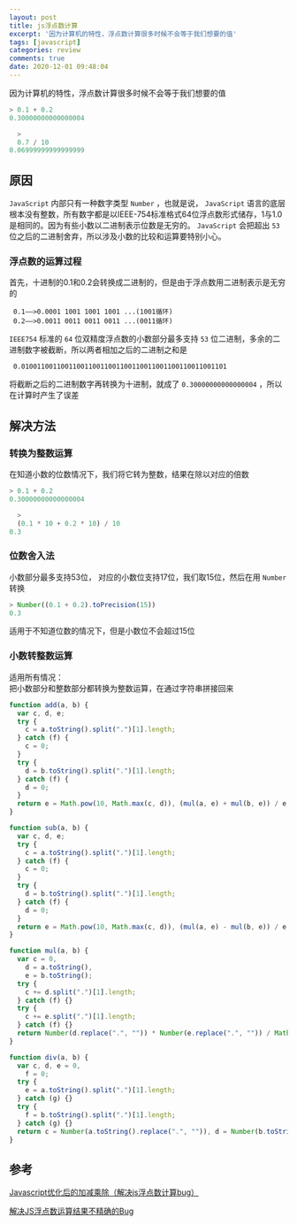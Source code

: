 ```yaml
---
layout: post
title: js浮点数计算
excerpt: '因为计算机的特性，浮点数计算很多时候不会等于我们想要的值'
tags: [javascript]
categories: review
comments: true
date: 2020-12-01 09:48:04
---
```


因为计算机的特性，浮点数计算很多时候不会等于我们想要的值

```js
> 0.1 + 0.2
0.30000000000000004

  >
  0.7 / 10
0.06999999999999999
```

<!-- more -->

## 原因

`JavaScript` 内部只有一种数字类型 `Number` ，也就是说， `JavaScript` 语言的底层根本没有整数，所有数字都是以IEEE-754标准格式64位浮点数形式储存，1与1.0是相同的。因为有些小数以二进制表示位数是无穷的。 `JavaScript` 会把超出 `53` 位之后的二进制舍弃，所以涉及小数的比较和运算要特别小心。

### 浮点数的运算过程

首先，十进制的0.1和0.2会转换成二进制的，但是由于浮点数用二进制表示是无穷的

```
 0.1——>0.0001 1001 1001 1001 ...(1001循环)
 0.2——>0.0011 0011 0011 0011 ...(0011循环)
```

`IEEE754` 标准的 `64` 位双精度浮点数的小数部分最多支持 `53` 位二进制，多余的二进制数字被截断，所以两者相加之后的二进制之和是

```
 0.0100110011001100110011001100110011001100110011001101
```

将截断之后的二进制数字再转换为十进制，就成了 `0.30000000000000004` ，所以在计算时产生了误差

## 解决方法

### 转换为整数运算

在知道小数的位数情况下，我们将它转为整数，结果在除以对应的倍数

```js
> 0.1 + 0.2
0.30000000000000004

  >
  (0.1 * 10 + 0.2 * 10) / 10
0.3
```

### 位数舍入法

小数部分最多支持53位， 对应的小数位支持17位，我们取15位，然后在用 `Number` 转换

```js
> Number((0.1 + 0.2).toPrecision(15))
0.3
```

适用于不知道位数的情况下，但是小数位不会超过15位

### 小数转整数运算

适用所有情况：  
把小数部分和整数部分都转换为整数运算，在通过字符串拼接回来

```js
function add(a, b) {
  var c, d, e;
  try {
    c = a.toString().split(".")[1].length;
  } catch (f) {
    c = 0;
  }
  try {
    d = b.toString().split(".")[1].length;
  } catch (f) {
    d = 0;
  }
  return e = Math.pow(10, Math.max(c, d)), (mul(a, e) + mul(b, e)) / e;
}

function sub(a, b) {
  var c, d, e;
  try {
    c = a.toString().split(".")[1].length;
  } catch (f) {
    c = 0;
  }
  try {
    d = b.toString().split(".")[1].length;
  } catch (f) {
    d = 0;
  }
  return e = Math.pow(10, Math.max(c, d)), (mul(a, e) - mul(b, e)) / e;
}

function mul(a, b) {
  var c = 0,
    d = a.toString(),
    e = b.toString();
  try {
    c += d.split(".")[1].length;
  } catch (f) {}
  try {
    c += e.split(".")[1].length;
  } catch (f) {}
  return Number(d.replace(".", "")) * Number(e.replace(".", "")) / Math.pow(10, c);
}

function div(a, b) {
  var c, d, e = 0,
    f = 0;
  try {
    e = a.toString().split(".")[1].length;
  } catch (g) {}
  try {
    f = b.toString().split(".")[1].length;
  } catch (g) {}
  return c = Number(a.toString().replace(".", "")), d = Number(b.toString().replace(".", "")), mul(c / d, Math.pow(10, f - e));
}
```

## 参考

[Javascript优化后的加减乘除（解决js浮点数计算bug）
](https://blog.csdn.net/qinshenxue/article/details/43671763)

[解决JS浮点数运算结果不精确的Bug](https://juejin.cn/post/6844903903071322119)
